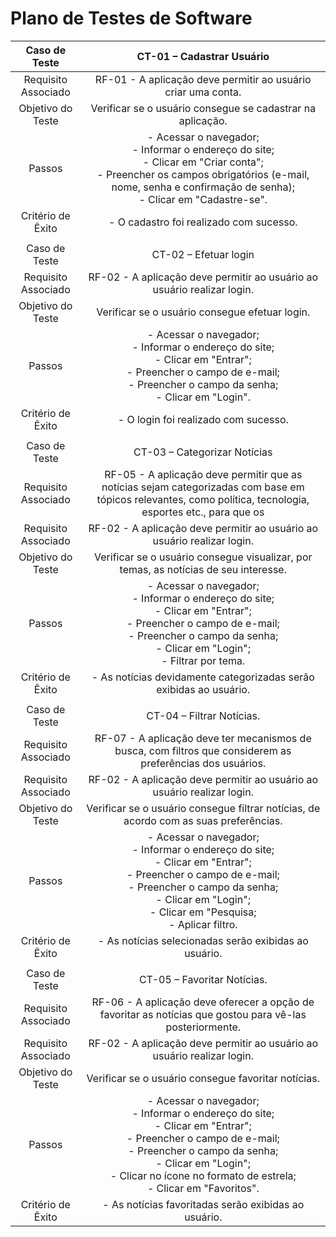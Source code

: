 # Plano de Testes de Software
 
| **Caso de Teste** 	| **CT-01 – Cadastrar Usuário** 	|
|:---:	|:---:	|
|	Requisito Associado 	| RF-01 - A aplicação deve permitir ao usuário criar uma conta. |
| Objetivo do Teste 	| Verificar se o usuário consegue se cadastrar na aplicação. |
| Passos 	| - Acessar o navegador; <br> - Informar o endereço do site; <br> - Clicar em "Criar conta"; <br> - Preencher os campos obrigatórios (e-mail, nome, senha e confirmação de senha); <br> - Clicar em "Cadastre-se". |
|Critério de Êxito | - O cadastro foi realizado com sucesso. |
|  	|  	|
| Caso de Teste 	| CT-02 – Efetuar login	|
|Requisito Associado | RF-02	- A aplicação deve permitir ao usuário ao usuário realizar login. |
| Objetivo do Teste 	| Verificar se o usuário consegue efetuar login. |
| Passos 	| - Acessar o navegador; <br> - Informar o endereço do site; <br> - Clicar em "Entrar"; <br> - Preencher o campo de e-mail; <br> - Preencher o campo da senha; <br> - Clicar em "Login". |
|Critério de Êxito | - O login foi realizado com sucesso. |
|  	|  	|
| Caso de Teste 	| CT-03 – Categorizar Notícias |
| Requisito Associado | RF-05	- A aplicação deve permitir que as notícias sejam categorizadas com base em tópicos relevantes, como política, tecnologia, esportes etc., para que os|       |                     | usuários possam navegar facilmente por suas áreas de interesse. <br> |                                                                                       
| Requisito Associado| RF-02	- A aplicação deve permitir ao usuário ao usuário realizar login. |                                                                                     
| Objetivo do Teste 	| Verificar se o usuário consegue visualizar, por temas, as notícias de seu interesse. |
| Passos 	| - Acessar o navegador; <br> - Informar o endereço do site; <br> - Clicar em "Entrar"; <br> - Preencher o campo de e-mail; <br> - Preencher o campo da senha; <br> - Clicar em "Login"; <br> - Filtrar por tema. |
|Critério de Êxito | - As notícias devidamente categorizadas serão exibidas ao usuário. |
|  	|  	|
| Caso de Teste 	| CT-04 – Filtrar Notícias. |
| Requisito Associado | RF-07	- A aplicação deve ter mecanismos de busca, com filtros que considerem as preferências dos usuários. <br> |  
| Requisito Associado | RF-02	- A aplicação deve permitir ao usuário ao usuário realizar login. |                                             
| Objetivo do Teste 	| Verificar se o usuário consegue filtrar notícias, de acordo com as suas preferências. |
| Passos 	| - Acessar o navegador; <br> - Informar o endereço do site; <br> - Clicar em "Entrar"; <br> - Preencher o campo de e-mail; <br> - Preencher o campo da senha; <br> - Clicar em "Login"; <br> - Clicar em "Pesquisa; <br> - Aplicar filtro. |
|Critério de Êxito | - As notícias selecionadas serão exibidas ao usuário. |
|  	|  	|
| Caso de Teste 	| CT-05 – Favoritar Notícias. |
| Requisito Associado | RF-06	- A aplicação deve oferecer a opção de favoritar as notícias que gostou para vê-las posteriormente. <br> | 
| Requisito Associado | RF-02	- A aplicação deve permitir ao usuário ao usuário realizar login. |                                             
| Objetivo do Teste 	| Verificar se o usuário consegue favoritar notícias. |
| Passos 	| - Acessar o navegador; <br> - Informar o endereço do site; <br> - Clicar em "Entrar"; <br> - Preencher o campo de e-mail; <br> - Preencher o campo da senha; <br> - Clicar em "Login"; <br> - Clicar no ícone no formato de estrela; <br> - Clicar em "Favoritos". |
|Critério de Êxito | - As notícias favoritadas serão exibidas ao usuário. |
 

